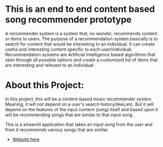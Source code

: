 # This is an end to end content based song recommender prototype

A recommender system is a system that, no wonder, recommends content or items to users. The purpose of a recommendation system basically is to search for content that would be interesting to an individual. It can create useful and interesting content specific to each user/individual. Recommendation systems are Artificial Intelligence based algorithms that skim through all possible options and create a customized list of items that are interesting and relevant to an individual.

# About this Project:

In this project, this will be a content-based music recommender system. Meaning, it will not depend on a user's search history/likes,etc. But it will depend on the features of the input content (song) itself and based upon it will be recommending songs that are similar to that input song.

This is a streamlit application that takes an input song from the user and from it recommends various songs that are similar. 
* [Website here]([https://music-recommender-kb-805ff6786f8f.herokuapp.com/])
